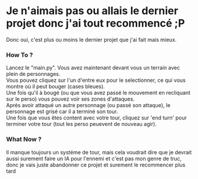 # Je n'aimais pas ou allais le dernier projet donc j'ai tout recommencé ;P
Donc oui, c'est plus ou moins le dernier projet que j'ai fait mais mieux.  
### How To ?
Lancez le "main.py". Vous avez maintenant devant vous un terrain avec plein de personnages.  
Vous pouvez cliquez sur l'un d'entre eux pour le selectionner, ce qui vous montre où il peut bouger (cases bleues).  
Une fois qu'il à bougé (ou que vous avez passé le mouvement en recliquant sur le perso) vous pouvez voir ses zones d'attaques.  
Aprés avoir attaqué un autre personnage (ou passé son attaque), le personnage est grisé car il a terminé son tour.  
Une fois que vous êtes content avec votre tour, cliquez sur 'end turn' pour terminer votre tour (tout les perso peuevent de nouveau agir).  
### What Now ?
Il manque toujours un systéme de tour, mais cela voudrait dire que je devrait aussi surement faire un IA pour l'ennemi et c'est pas mon genre de truc, 
donc je vais juste abandonner ce projet et surement le recommencer plus tard
